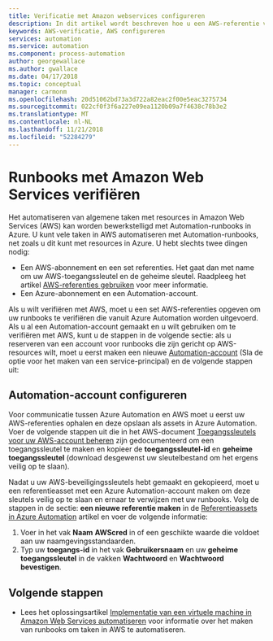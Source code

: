 ```yaml
---
title: Verificatie met Amazon webservices configureren
description: In dit artikel wordt beschreven hoe u een AWS-referentie voor runbooks in Azure Automation maakt en valideert bij het beheren van AWS-resources.
keywords: AWS-verificatie, AWS configureren
services: automation
ms.service: automation
ms.component: process-automation
author: georgewallace
ms.author: gwallace
ms.date: 04/17/2018
ms.topic: conceptual
manager: carmonm
ms.openlocfilehash: 20d51062bd73a3d722a82eac2f00e5eac3275734
ms.sourcegitcommit: 022cf0f3f6a227e09ea1120b09a7f4638c78b3e2
ms.translationtype: MT
ms.contentlocale: nl-NL
ms.lasthandoff: 11/21/2018
ms.locfileid: "52284279"
---
```

# <a name="authenticate-runbooks-with-amazon-web-services"></a>Runbooks met Amazon Web Services verifiëren

Het automatiseren van algemene taken met resources in Amazon Web Services (AWS) kan worden bewerkstelligd met Automation-runbooks in Azure. U kunt vele taken in AWS automatiseren met Automation-runbooks, net zoals u dit kunt met resources in Azure. U hebt slechts twee dingen nodig:

* Een AWS-abonnement en een set referenties. Het gaat dan met name om uw AWS-toegangssleutel en de geheime sleutel. Raadpleeg het artikel [AWS-referenties gebruiken](https://docs.aws.amazon.com/powershell/latest/userguide/specifying-your-aws-credentials.html) voor meer informatie.
* Een Azure-abonnement en een Automation-account.

Als u wilt verifiëren met AWS, moet u een set AWS-referenties opgeven om uw runbooks te verifiëren die vanuit Azure Automation worden uitgevoerd. Als u al een Automation-account gemaakt en u wilt gebruiken om te verifiëren met AWS, kunt u de stappen in de volgende sectie: als u reserveren van een account voor runbooks die zijn gericht op AWS-resources wilt, moet u eerst maken een nieuwe [ Automation-account](automation-offering-get-started.md) (Sla de optie voor het maken van een service-principal) en de volgende stappen uit:

## <a name="configure-automation-account"></a>Automation-account configureren

Voor communicatie tussen Azure Automation en AWS moet u eerst uw AWS-referenties ophalen en deze opslaan als assets in Azure Automation. Voer de volgende stappen uit die in het AWS-document [Toegangssleutels voor uw AWS-account beheren](https://docs.aws.amazon.com/general/latest/gr/managing-aws-access-keys.html) zijn gedocumenteerd om een toegangssleutel te maken en kopieer de **toegangssleutel-id** en **geheime toegangssleutel** (download desgewenst uw sleutelbestand om het ergens veilig op te slaan).

Nadat u uw AWS-beveiligingssleutels hebt gemaakt en gekopieerd, moet u een referentieasset met een Azure Automation-account maken om deze sleutels veilig op te slaan en ernaar te verwijzen met uw runbooks. Volg de stappen in de sectie: **een nieuwe referentie maken** in de [Referentieassets in Azure Automation](automation-credentials.md#to-create-a-new-credential-asset-with-the-azure-portal) artikel en voer de volgende informatie:

1. Voer in het vak **Naam** **AWScred** in of een geschikte waarde die voldoet aan uw naamgevingsstandaarden.
2. Typ uw **toegangs-id** in het vak **Gebruikersnaam** en uw **geheime toegangssleutel** in de vakken **Wachtwoord** en **Wachtwoord bevestigen**.

## <a name="next-steps"></a>Volgende stappen

* Lees het oplossingsartikel [Implementatie van een virtuele machine in Amazon Web Services automatiseren](automation-scenario-aws-deployment.md) voor informatie over het maken van runbooks om taken in AWS te automatiseren.